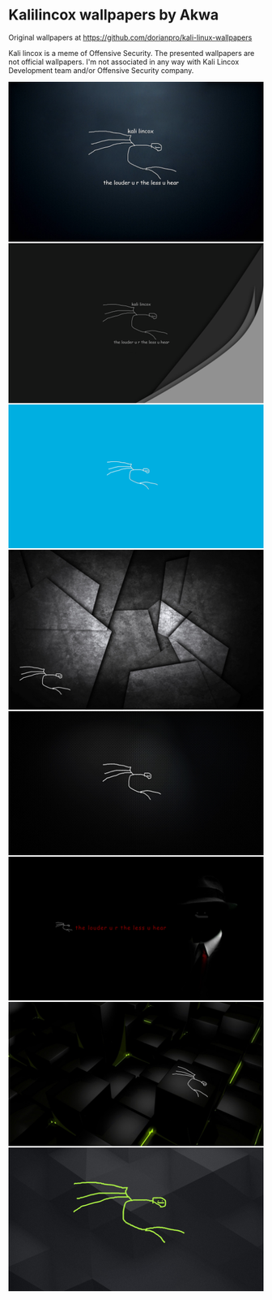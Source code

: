 # Kalilincox wallpapers by Akwa
Original wallpapers at https://github.com/dorianpro/kali-linux-wallpapers<br />


Kali lincox is a meme of Offensive Security. The presented wallpapers are not official wallpapers. I'm not associated in any way with Kali Lincox Development team and/or Offensive Security company.

![alt text](lincox.png)
![alt text](lincox2.png)
![alt text](lincox3.png)
![alt text](lincox4.png)
![alt text](lincox5.png)
![alt text](lincox6.png)
![alt text](lincox7.png)
![alt text](lincox8.png)
